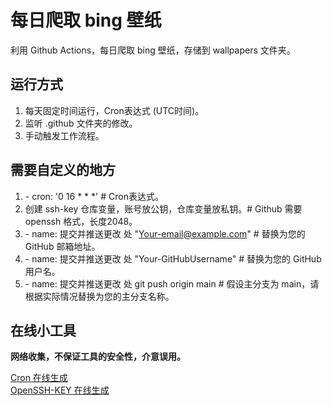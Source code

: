 # 每日爬取 bing 壁纸
利用 Github Actions，每日爬取 bing 壁纸，存储到 wallpapers 文件夹。
## 运行方式
1. 每天固定时间运行，Cron表达式 (UTC时间)。
2. 监听 .github 文件夹的修改。
3. 手动触发工作流程。

## 需要自定义的地方
1. \- cron: '0 16 * * *' # Cron表达式。
2. 创建 ssh-key 仓库变量，账号放公钥，仓库变量放私钥。# Github 需要 openssh 格式，长度2048。
3. \- name: 提交并推送更改 处 "Your-email@example.com" # 替换为您的 GitHub 邮箱地址。
4. \- name: 提交并推送更改 处 "Your-GitHubUsername" # 替换为您的 GitHub 用户名。
5. \- name: 提交并推送更改 处 git push origin main # 假设主分支为 main，请根据实际情况替换为您的主分支名称。

## 在线小工具
**网络收集，不保证工具的安全性，介意误用。**

[Cron 在线生成](https://cron.help)  
[OpenSSH-KEY 在线生成](https://uutool.cn/rsa-generate/)
